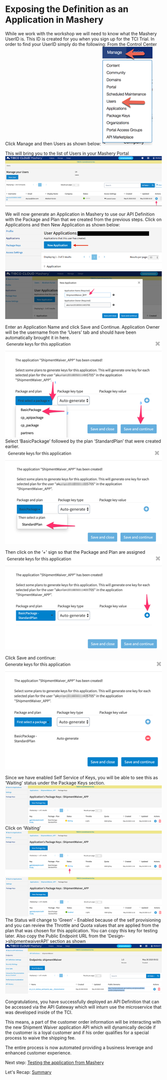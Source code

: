 # Exposing the Definition as an Application in Mashery
While we work with the workshop we will need to know what the Mashery UserID is. This ID is created for you when you sign up for the TCI Trial. In order to find your UserID simply do the following:
From the Control Center Click Manage and then Users as shown below:
![MASHDD3](/images/mashdd3/1.png)

This will bring you to the list of Users in your Mashery Portal
![MASHDD3](/images/mashdd3/2.png)

We will now generate an Application in Mashery to use our API Definition with the Package and Plan that we created from the previous steps.
Click on Applications and then New Application as shown below:
![MASHDD3](/images/mashdd3/3.png)
![MASHDD3](/images/mashdd3/4.png)

Enter an Application Name and click Save and Continue. Application Owner will be the username from the ‘Users’ tab and should have been automatically brought it in here.
![MASHDD3](/images/mashdd3/5.png)
Select ‘BasicPackage’ followed by the plan ‘StandardPlan’ that were created earlier.
![MASHDD3](/images/mashdd3/6.png)

Then click on the ‘+’ sign so that the Package and Plan are assigned
![MASHDD3](/images/mashdd3/7.png)

Click Save and continue:
![MASHDD3](/images/mashdd3/7.1.png)

Since we have enabled Self Service of Keys, you will be able to see this as ‘Waiting’ status under the Package Keys section.
![MASHDD3](/images/mashdd3/8.png)
Click on ‘Waiting’
![MASHDD3](/images/mashdd3/9.png)
![MASHDD3](/images/mashdd3/10.png)
The Status will change to ‘Green’ - Enabled because of the self provisioning and you can review the Throttle and Quota values that are applied from the plan that was chosen for this application.
You can copy this key for testing later.
Also copy the Public Endpoint URL from the 'Design->shipmentwaiverAPI' section as shown
![MASHDD3](/images/mashdd3/11.png)

Congratulations, you have successfully deployed an API Definition that can be accessed via the API Gateway which will inturn use the microservice that was developed inside of the TCI.

This means, a part of the customer order information will be interacting with the new Shipment Waiver application API which will dynamically decide if the customer is a loyal customer and if his order qualifies for a special process to waive the shipping fee.

The entire process is now automated providing a business leverage and enhanced customer experience.

Next step: [Testing the application from Mashery ](11.testingmashery.md)

Let's Recap: [Summary](20.summary.md)
